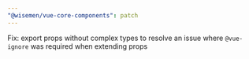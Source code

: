 ```yaml
---
"@wisemen/vue-core-components": patch
---
```


Fix: export props without complex types to resolve an issue where `@vue-ignore` was required when extending props
